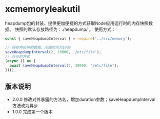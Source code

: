 # xcmemoryleakutil

heapdump包的封装，提供更加便捷的方式获取Node应用运行时的内存快照数据。
快照的默认存放路径为：./heapdump/ 。
使用方式：
```javascript
const { saveHeapdumpInterval } = require('../src/memory');

// 保存两份快照数据，间隔时间为10秒
saveHeapdumpInterval(2, 10000, '/etc/file');
// 异步的方式
(async () => {
  await saveHeapdumpInterval(2, 10000, '/etc/file');
})();
```

## 版本说明
- 2.0.0 修改对外暴露的方法名，增加duration参数；saveHeapdumpInterval方法改为异步
- 1.0.0 完成第一个版本